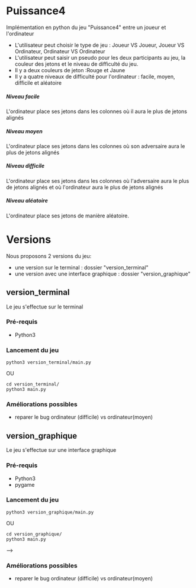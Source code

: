 # Puissance4
Implémentation en python du jeu "Puissance4" entre un joueur et l'ordinateur

<!--
# Rappel des règles du jeu
-->

* L'utilisateur peut choisir le type de jeu : Joueur VS Joueur, Joueur VS Ordinateur, Ordinateur VS Ordinateur  
* L'utilisateur peut saisir un pseudo pour les deux participants au jeu, la couleur des jetons et le niveau de difficulté du jeu.
* Il y a deux couleurs de jeton :Rouge et Jaune
* Il y a quatre niveaux de difficulté pour l'ordinateur : facile, moyen, difficile et aléatoire
##### Niveau facile
L'ordinateur place ses jetons dans les colonnes où il aura le plus de jetons alignés
##### Niveau moyen
L'ordinateur place ses jetons dans les colonnes où son adversaire aura le plus de jetons alignés
##### Niveau difficile
L'ordinateur place ses jetons dans les colonnes où l'adversaire aura le plus de jetons alignés et où l'ordinateur aura le plus de jetons alignés
##### Niveau aléatoire
L'ordinateur place ses jetons de manière aléatoire.
# Versions
Nous proposons  2 versions du jeu:
* une version sur le terminal : dossier "version_terminal"
* une version avec une interface graphique : dossier "version_graphique"

## version_terminal
Le jeu s'effectue sur le terminal
### Pré-requis
* Python3

### Lancement du jeu
```
python3 version_terminal/main.py
```
OU
```
cd version_terminal/
python3 main.py
```
### Améliorations possibles
* reparer le bug ordinateur (difficile) vs ordinateur(moyen)
<!--* Afficher le niveau du Jeu-->
<!--* ajouter les exceptions (try/catch)-->

## version_graphique
Le jeu s'effectue sur une interface graphique
### Pré-requis
* Python3
* pygame
### Lancement du jeu
```
python3 version_graphique/main.py
```
OU
```
cd version_graphique/
python3 main.py
```
-->
### Améliorations possibles
* reparer le bug ordinateur (difficile) vs ordinateur(moyen)
